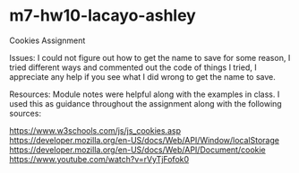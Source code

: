 # m7-hw10-lacayo-ashley
Cookies Assignment

Issues:
I could not figure out how to get the name to save for some reason, I tried different ways and commented out the code of things I tried, I appreciate any help if you see what I did wrong to get the name to save. 

Resources:
Module notes were helpful along with the examples in class. I used this as guidance throughout the assignment along with the following sources:

https://www.w3schools.com/js/js_cookies.asp
https://developer.mozilla.org/en-US/docs/Web/API/Window/localStorage
https://developer.mozilla.org/en-US/docs/Web/API/Document/cookie
https://www.youtube.com/watch?v=rVyTjFofok0
